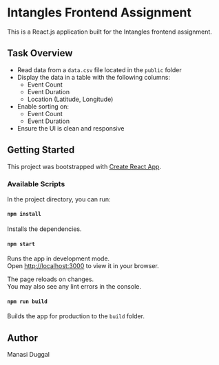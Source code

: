 # Intangles Frontend Assignment

This is a React.js application built for the Intangles frontend assignment.

## Task Overview

- Read data from a `data.csv` file located in the `public` folder
- Display the data in a table with the following columns:
  - Event Count
  - Event Duration
  - Location (Latitude, Longitude)
- Enable sorting on:
  - Event Count
  - Event Duration
- Ensure the UI is clean and responsive

## Getting Started

This project was bootstrapped with [Create React App](https://github.com/facebook/create-react-app).

### Available Scripts

In the project directory, you can run:

#### `npm install`
Installs the dependencies.

#### `npm start`
Runs the app in development mode.  
Open [http://localhost:3000](http://localhost:3000) to view it in your browser.

The page reloads on changes.  
You may also see any lint errors in the console.

#### `npm run build`
Builds the app for production to the `build` folder.

## Author

Manasi Duggal
